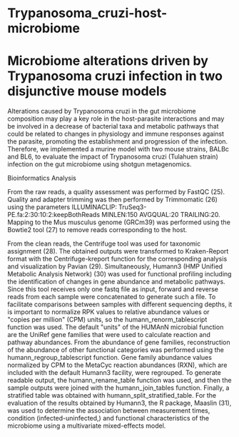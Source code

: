 # Trypanosoma_cruzi-host-microbiome
# Microbiome alterations driven by Trypanosoma cruzi infection in two disjunctive mouse models

Alterations caused by Trypanosoma cruzi in the gut microbiome composition may play a key role in the host-parasite interactions and may be involved in a decrease of bacterial taxa and metabolic pathways that could be related to changes in physiology and immune responses against the parasite, promoting the establishment and progression of the infection. Therefore, we implemented a murine model with two mouse strains, BALBc and BL6, to evaluate the impact of Trypanosoma cruzi (Tulahuen strain) infection on the gut microbiome using shotgun metagenomics.

Bioinformatics Analysis

From the raw reads, a quality assessment was performed by FastQC (25). Quality and adapter trimming was then performed by Trimmomatic (26) using the parameters ILLUMINACLIP: TruSeq3-PE.fa:2:30:10:2:keepBothReads MINLEN:150 AVGQUAL:20 TRAILING:20. Mapping to the Mus musculus genome (GRCm39) was performed using the Bowtie2 tool (27) to remove reads corresponding to the host.

From the clean reads, the Centrifuge tool was used for taxonomic assignment (28). The obtained outputs were transformed to Kraken-Report format with the Centrifuge-kreport function for the corresponding analysis and visualization by Pavian (29). Simultaneously, Humann3 (HMP Unified Metabolic Analysis Network) (30) was used for functional profiling including the identification of changes in gene abundance and metabolic pathways. Since this tool receives only one fastq file as input, forward and reverse reads from each sample were concatenated to generate such a file. To facilitate comparisons between samples with different sequencing depths, it is important to normalize RPK values to relative abundance values or "copies per million" (CPM) units, so the humann_renorm_tablescript function was used. The default "units" of the HUMAnN microbial function are the UniRef gene families that were used to calculate reaction and pathway abundances. From the abundance of gene families, reconstruction of the abundance of other functional categories was performed using the humann_regroup_tablescript function. Gene family abundance values normalized by CPM to the MetaCyc reaction abundances (RXN), which are included with the default Humann3 facility, were regrouped. To generate readable output, the humann_rename_table function was used, and then the sample outputs were joined with the humann_join_tables function. Finally, a stratified table was obtained with humann_split_stratified_table. For the evaluation of the results obtained by Humann3, the R package, Maaslin (31), was used to determine the association between measurement times, condition (infected-uninfected,) and functional characteristics of the microbiome using a multivariate mixed-effects model.
